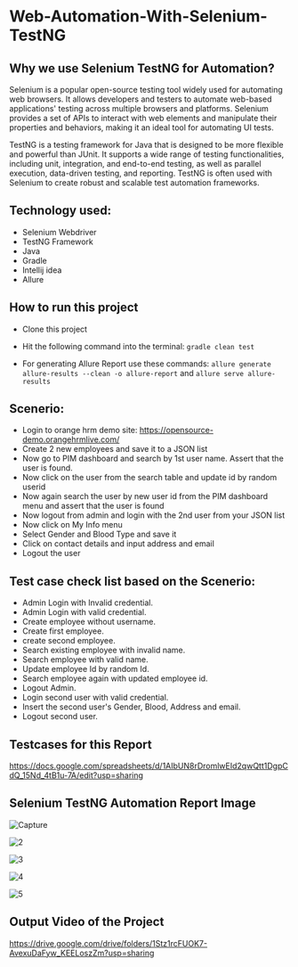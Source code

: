 # Web-Automation-With-Selenium-TestNG

## Why we use Selenium TestNG for Automation?

Selenium is a popular open-source testing tool widely used for automating web browsers. It allows developers and testers to automate web-based applications' testing across multiple browsers and platforms. Selenium provides a set of APIs to interact with web elements and manipulate their properties and behaviors, making it an ideal tool for automating UI tests.

TestNG is a testing framework for Java that is designed to be more flexible and powerful than JUnit. It supports a wide range of testing functionalities, including unit, integration, and end-to-end testing, as well as parallel execution, data-driven testing, and reporting. TestNG is often used with Selenium to create robust and scalable test automation frameworks.

## Technology used:
- Selenium Webdriver
- TestNG Framework
- Java
- Gradle
- Intellij idea
- Allure

## How to run this project

- Clone this project
- Hit the following command into the terminal:
 ```gradle clean test```
 
- For generating Allure Report use these commands:
```allure generate allure-results --clean -o allure-report``` and
```allure serve allure-results```

## Scenerio:

- Login to orange hrm demo site: https://opensource-demo.orangehrmlive.com/
- Create 2 new employees and save it to a JSON list
- Now go to PIM dashboard and search by 1st user name. Assert that the user is found.
- Now click on the user from the search table and update id by random userid
- Now again search the user by new user id from the PIM dashboard menu and assert that the user is found
- Now logout from admin and login with the 2nd user from your JSON list
- Now click on My Info menu
- Select Gender and Blood Type and save it
- Click on contact details and input address and email
- Logout the user

## Test case check list based on the Scenerio:
- Admin Login with Invalid credential. 
- Admin Login with valid credential.
- Create employee without username.
- Create first employee.
- create second employee.
- Search existing employee with invalid name.
- Search employee with valid name.
- Update employee Id by random Id.
- Search employee again with updated employee id.
- Logout Admin.
- Login second user with valid credential. 
- Insert the second user's Gender, Blood, Address and email. 
- Logout second user.

## Testcases for this Report

https://docs.google.com/spreadsheets/d/1AIbUN8rDromlwEId2qwQtt1DgpCdQ_15Nd_4tB1u-7A/edit?usp=sharing


## Selenium TestNG Automation Report Image

![Capture](https://github.com/mahmudulkhan900/Web-Automation-With-Selenium-TestNG/assets/60164456/e036fba4-a025-40d4-a58d-54348f07bec8)


![2](https://github.com/mahmudulkhan900/Web-Automation-With-Selenium-TestNG/assets/60164456/b2049ae7-6aaa-49c7-83de-5fb622162b78)

![3](https://github.com/mahmudulkhan900/Web-Automation-With-Selenium-TestNG/assets/60164456/2b7c8648-57b2-4cc0-9c72-33d99a69fd60)

![4](https://github.com/mahmudulkhan900/Web-Automation-With-Selenium-TestNG/assets/60164456/9f38f5b7-d503-469e-a68f-b5636b801e7d)

![5](https://github.com/mahmudulkhan900/Web-Automation-With-Selenium-TestNG/assets/60164456/41be7b71-374b-42a4-b068-0a8aefc6dac4)


## Output Video of the Project

https://drive.google.com/drive/folders/1Stz1rcFUOK7-AvexuDaFyw_KEELoszZm?usp=sharing




